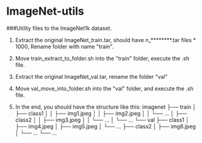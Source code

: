 # ImageNet-utils

###Utility files to the ImageNet1k dataset.

1. Extract the original ImageNet_train.tar, should have n_********.tar files * 1000, Rename folder with name "train".
   
2. Move train_extract_to_folder.sh into the "train" folder, execute the .sh file.

3. Extract the original ImageNet_val.tar, rename the folder "val"
4. Move val_move_into_folder.sh into the "val" folder, and execute the .sh file.

5. In the end, you should have the structure like this:
imagenet
├── train
│   ├── class1
│   │   ├── img1.jpeg
│   │   ├── img2.jpeg
│   │   └── ...
│   ├── class2
│   │   ├── img3.jpeg
│   │   └── ...
│   └── ...
└── val
    ├── class1
    │   ├── img4.jpeg
    │   ├── img5.jpeg
    │   └── ...
    ├── class2
    │   ├── img6.jpeg
    │   └── ...
    └── ...
